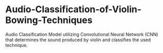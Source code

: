 # Audio-Classification-of-Violin-Bowing-Techniques


Audio Classification Model utilizing Convolutional Neural Network (CNN) that determines the sound produced by violin and classifies the used technique.
